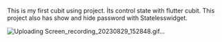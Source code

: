 This is my first cubit using project. 
İts control state with flutter cubit. 
This project also has show and hide password with Statelesswidget.

![Uploading Screen_recording_20230829_152848.gif…]()
